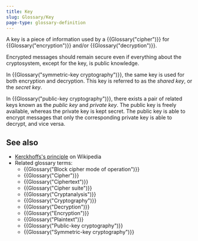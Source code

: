 ```yaml
---
title: Key
slug: Glossary/Key
page-type: glossary-definition
---
```




A key is a piece of information used by a {{Glossary("cipher")}} for {{Glossary("encryption")}} and/or {{Glossary("decryption")}}.

Encrypted messages should remain secure even if everything about the cryptosystem, except for the key, is public knowledge.

In {{Glossary("symmetric-key cryptography")}}, the same key is used for both encryption and decryption.
This key is referred to as the _shared key_, or the _secret key_.

In {{Glossary("public-key cryptography")}}, there exists a pair of related keys known as the _public key_ and _private key_. The public key is freely available, whereas the private key is kept secret. The public key is able to encrypt messages that only the corresponding private key is able to decrypt, and vice versa.

## See also

- [Kerckhoffs's principle](https://en.wikipedia.org/wiki/Kerckhoffs%27s_principle) on Wikipedia
- Related glossary terms:
  - {{Glossary("Block cipher mode of operation")}}
  - {{Glossary("Cipher")}}
  - {{Glossary("Ciphertext")}}
  - {{Glossary("Cipher suite")}}
  - {{Glossary("Cryptanalysis")}}
  - {{Glossary("Cryptography")}}
  - {{Glossary("Decryption")}}
  - {{Glossary("Encryption")}}
  - {{Glossary("Plaintext")}}
  - {{Glossary("Public-key cryptography")}}
  - {{Glossary("Symmetric-key cryptography")}}
